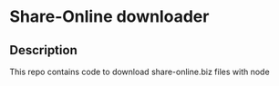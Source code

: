 # Share-Online downloader

## Description

This repo contains code to download share-online.biz files with node